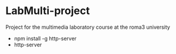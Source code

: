 # LabMulti-project
Project for the multimedia laboratory course at the roma3 university


- npm install -g http-server
- http-server
